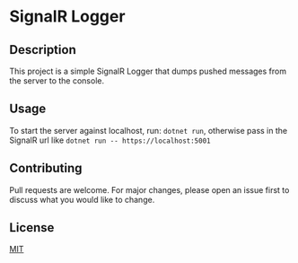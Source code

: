 # SignalR Logger

## Description

This project is a simple SignalR Logger that dumps pushed messages from the server to the console.

## Usage

To start the server against localhost, run: `dotnet run`, otherwise pass in the SignalR url like `dotnet run -- https://localhost:5001`

## Contributing

Pull requests are welcome. For major changes, please open an issue first to discuss what you would like to change.

## License

[MIT](https://choosealicense.com/licenses/mit/)
